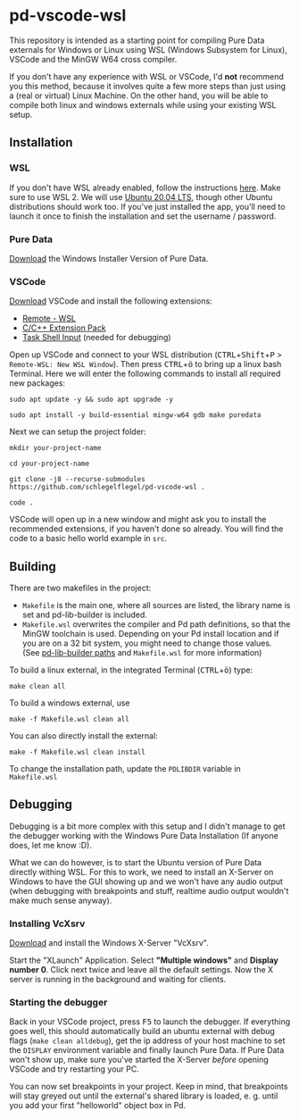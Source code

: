 # pd-vscode-wsl
This repository is intended as a starting point for compiling Pure Data externals for Windows or Linux using WSL (Windows Subsystem for Linux), VSCode and the MinGW W64 cross compiler.

If you don't have any experience with WSL or VSCode, I'd **not** recommend you this method, because it involves quite a few more steps than just using a (real or virtual) Linux Machine. On the other hand, you will be able to compile both linux and windows externals while using your existing WSL setup.

## Installation
### WSL
If you don't have WSL already enabled, follow the instructions [here](https://docs.microsoft.com/de-de/windows/wsl/install-win10). Make sure to use WSL 2. We will use [Ubuntu 20.04 LTS](https://www.microsoft.com/en-us/p/ubuntu-2004-lts/9n6svws3rx71), though other Ubuntu distributions should work too. If you've just installed the app, you'll need to launch it once to finish the installation and set the username / password.

### Pure Data
[Download](https://puredata.info/downloads/pure-data) the Windows Installer Version of Pure Data.

### VSCode
[Download](https://code.visualstudio.com/download) VSCode and install the following extensions:
- [Remote - WSL](https://marketplace.visualstudio.com/items?itemName=ms-vscode-remote.remote-wsl)
- [C/C++ Extension Pack](https://marketplace.visualstudio.com/items?itemName=ms-vscode.cpptools-extension-pack)
- [Task Shell Input](https://marketplace.visualstudio.com/items?itemName=augustocdias.tasks-shell-input) (needed for debugging)

Open up VSCode and connect to your WSL distribution (<kbd>CTRL</kbd>+<kbd>Shift</kbd>+<kbd>P</kbd> > `Remote-WSL: New WSL Window`). Then press <kbd>CTRL</kbd>+<kbd>ö</kbd> to bring up a linux bash Terminal. Here we will enter the following commands to install all required new packages:
```
sudo apt update -y && sudo apt upgrade -y

sudo apt install -y build-essential mingw-w64 gdb make puredata
```

Next we can setup the project folder:
```
mkdir your-project-name

cd your-project-name

git clone -j8 --recurse-submodules https://github.com/schlegelflegel/pd-vscode-wsl .

code .
```

VSCode will open up in a new window and might ask you to install the recommended extensions, if you haven't done so already. You will find the code to a basic hello world example in `src`.

## Building
There are two makefiles in the project:
- `Makefile` is the main one, where all sources are listed, the library name is set and pd-lib-builder is included.
- `Makefile.wsl` overwrites the compiler and Pd path definitions, so that the MinGW toolchain is used. Depending on your Pd install location and if you are on a 32 bit system, you might need to change those values. (See [pd-lib-builder paths](https://github.com/pure-data/pd-lib-builder#paths) and `Makefile.wsl` for more information)

To build a linux external, in the integrated Terminal (<kbd>CTRL</kbd>+<kbd>ö</kbd>) type:
```
make clean all
```

To build a windows external, use
```
make -f Makefile.wsl clean all
```

You can also directly install the external:
```
make -f Makefile.wsl clean install
```
To change the installation path, update the `PDLIBDIR` variable in `Makefile.wsl`

## Debugging
Debugging is a bit more complex with this setup and I didn't manage to get the debugger working with the Windows Pure Data Installation (If anyone does, let me know :D).

What we can do however, is to start the Ubuntu version of Pure Data directly withing WSL. For this to work, we need to install an X-Server on Windows to have the GUI showing up and we won't have any audio output (when debugging with breakpoints and stuff, realtime audio output wouldn't make much sense anyway).

### Installing VcXsrv
[Download](https://uni-tuebingen.de/fakultaeten/wirtschafts-und-sozialwissenschaftliche-fakultaet/faecher/fachbereich-wirtschaftswissenschaft/wirtschaftswissenschaft/fb-wiwi/einrichtungen-wirtschaftswissenschaft/wiwi-it/services/services/computing-asp/tools/x-server/vcxsrv/) and install the Windows X-Server "VcXsrv".

Start the "XLaunch" Application. Select **"Multiple windows"** and **Display number 0**. Click next twice and leave all the default settings. Now the X server is running in the background and waiting for clients.

### Starting the debugger
Back in your VSCode project, press <kbd>F5</kbd> to launch the debugger. If everything goes well, this should automatically build an ubuntu external with debug flags (`make clean alldebug`), get the ip address of your host machine to set the `DISPLAY` environment variable and finally launch Pure Data. If Pure Data won't show up, make sure you've started the X-Server *before* opening VSCode and try restarting your PC.

You can now set breakpoints in your project. Keep in mind, that breakpoints will stay greyed out until the external's shared library is loaded, e. g. until you add your first "helloworld" object box in Pd.
